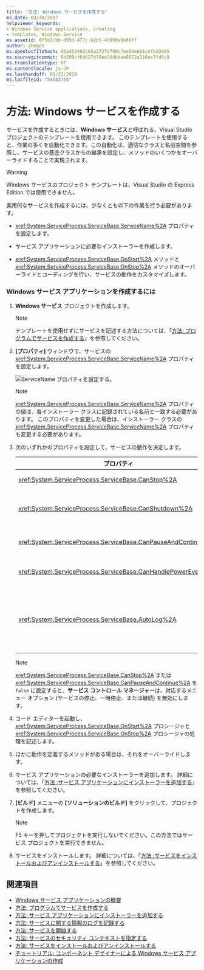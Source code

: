 ```yaml
---
title: '方法: Windows サービスを作成する'
ms.date: 03/30/2017
helpviewer_keywords:
- Windows Service applications, creating
- templates, Windows Service
ms.assetid: 0f5e2cbb-d95d-477c-b2b5-4b990e6b86ff
author: ghogen
ms.openlocfilehash: d0a450483c05a272fe799c7ee04e691cefbd2085
ms.sourcegitcommit: 6b308cf6d627d78ee36dbbae8972a310ac7fd6c8
ms.translationtype: HT
ms.contentlocale: ja-JP
ms.lasthandoff: 01/23/2019
ms.locfileid: "54533755"
---
```

# <a name="how-to-create-windows-services"></a>方法: Windows サービスを作成する
サービスを作成するときには、**Windows サービス**と呼ばれる、Visual Studio プロジェクトのテンプレートを使用できます。 このテンプレートを使用すると、作業の多くを自動化できます。この自動化は、適切なクラスと名前空間を参照し、サービスの基底クラスからの継承を設定し、メソッドのいくつかをオーバーライドすることで実現されます。  
  
> [!WARNING]
>  Windows サービスのプロジェクト テンプレートは、Visual Studio の Express Edition では使用できません。  
  
 実用的なサービスを作成するには、少なくとも以下の作業を行う必要があります。  
  
-   <xref:System.ServiceProcess.ServiceBase.ServiceName%2A> プロパティを設定します。  
  
-   サービス アプリケーションに必要なインストーラーを作成します。  
  
-   <xref:System.ServiceProcess.ServiceBase.OnStart%2A> メソッドと <xref:System.ServiceProcess.ServiceBase.OnStop%2A> メソッドのオーバーライドとコーディングを行い、サービスの動作をカスタマイズします。  
  
### <a name="to-create-a-windows-service-application"></a>Windows サービス アプリケーションを作成するには  
  
1.  **Windows サービス** プロジェクトを作成します。  
  
    > [!NOTE]
    >  テンプレートを使用せずにサービスを記述する方法については、「[方法: プログラムでサービスを作成する](../../../docs/framework/windows-services/how-to-write-services-programmatically.md)」を参照してください。  
  
2.  **[プロパティ]** ウィンドウで、サービスの <xref:System.ServiceProcess.ServiceBase.ServiceName%2A> プロパティを設定します。  
  
     ![ServiceName プロパティを設定する。](../../../docs/framework/windows-services/media/windowsservice-servicename.PNG "WindowsService_ServiceName")  
  
    > [!NOTE]
    >  <xref:System.ServiceProcess.ServiceBase.ServiceName%2A> プロパティの値は、各インストーラー クラスに記録されている名前と一致する必要があります。 このプロパティを変更した場合は、インストーラー クラスの <xref:System.ServiceProcess.ServiceBase.ServiceName%2A> プロパティも変更する必要があります。  
  
3.  次のいずれかのプロパティを設定して、サービスの動作を決定します。  
  
    |プロパティ|設定|  
    |--------------|-------------|  
    |<xref:System.ServiceProcess.ServiceBase.CanStop%2A>|サービスが実行停止要求を受け付ける場合は `True` を設定します。サービスの実行を停止しない場合は `false` を設定します。|  
    |<xref:System.ServiceProcess.ServiceBase.CanShutdown%2A>|サービスがコンピューターのシャットダウン時に通知を受けて `True` プロシージャを呼び出す場合は、<xref:System.ServiceProcess.ServiceBase.OnShutdown%2A> を設定します。|  
    |<xref:System.ServiceProcess.ServiceBase.CanPauseAndContinue%2A>|サービスが一時停止要求または再開要求を受け付ける場合は `True` を設定します。サービスを一時停止または再開しない場合は `false` を設定します。|  
    |<xref:System.ServiceProcess.ServiceBase.CanHandlePowerEvent%2A>|コンピューターの電源状態の変化をサービスに通知する場合は `True` を設定します。サービスに電源状態の変化を通知しない場合は、`false` を設定します。|  
    |<xref:System.ServiceProcess.ServiceBase.AutoLog%2A>|サービスがアクションを実行したときにアプリケーション イベント ログに情報を入力する場合は `True` を設定します。この機能を無効にする場合は `false` を設定します。 詳細については、「[方法 :サービスに関する情報のログを記録する](../../../docs/framework/windows-services/how-to-log-information-about-services.md)」を参照してください。 **注:** 既定では、<xref:System.ServiceProcess.ServiceBase.AutoLog%2A> は `true` に設定されています。|  
  
    > [!NOTE]
    >  <xref:System.ServiceProcess.ServiceBase.CanStop%2A> または <xref:System.ServiceProcess.ServiceBase.CanPauseAndContinue%2A> を `false` に設定すると、**サービス コントロール マネージャー**は、対応するメニュー オプション (サービスの停止、一時停止、または継続) を無効にします。  
  
4.  コード エディターを起動し、<xref:System.ServiceProcess.ServiceBase.OnStart%2A> プロシージャと <xref:System.ServiceProcess.ServiceBase.OnStop%2A> プロシージャの処理を記述します。  
  
5.  ほかに動作を定義するメソッドがある場合は、それをオーバーライドします。  
  
6.  サービス アプリケーションの必要なインストーラーを追加します。 詳細については、「[方法 :サービス アプリケーションにインストーラーを追加する](../../../docs/framework/windows-services/how-to-add-installers-to-your-service-application.md)」を参照してください。  
  
7.  **[ビルド]** メニューの **[ソリューションのビルド]** をクリックして、プロジェクトを作成します。  
  
    > [!NOTE]
    >  F5 キーを押してプロジェクトを実行しないでください。この方法ではサービス プロジェクトを実行できません。  
  
8.  サービスをインストールします。 詳細については、「[方法 :サービスをインストールおよびアンインストールする](../../../docs/framework/windows-services/how-to-install-and-uninstall-services.md)」を参照してください。  
  
## <a name="see-also"></a>関連項目
- [Windows サービス アプリケーションの概要](../../../docs/framework/windows-services/introduction-to-windows-service-applications.md)
- [方法: プログラムでサービスを作成する](../../../docs/framework/windows-services/how-to-write-services-programmatically.md)
- [方法: サービス アプリケーションにインストーラーを追加する](../../../docs/framework/windows-services/how-to-add-installers-to-your-service-application.md)
- [方法: サービスに関する情報のログを記録する](../../../docs/framework/windows-services/how-to-log-information-about-services.md)
- [方法: サービスを開始する](../../../docs/framework/windows-services/how-to-start-services.md)
- [方法: サービスのセキュリティ コンテキストを指定する](../../../docs/framework/windows-services/how-to-specify-the-security-context-for-services.md)
- [方法: サービスをインストールおよびアンインストールする](../../../docs/framework/windows-services/how-to-install-and-uninstall-services.md)
- [チュートリアル: コンポーネント デザイナーによる Windows サービス アプリケーションの作成](../../../docs/framework/windows-services/walkthrough-creating-a-windows-service-application-in-the-component-designer.md)
